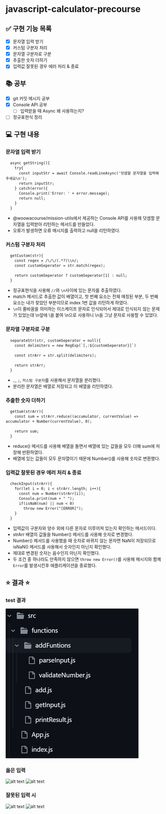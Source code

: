 # javascript-calculator-precourse
## ✅ 구현 기능 목록
- [x] 문자열 입력 받기
- [x] 커스텀 구분자 처리
- [x] 문자열 구분자로 구분
- [x] 추출한 숫자 더하기
- [x] 입력값 잘못된 경우 에러 처리 & 종료

## 📚 공부
- [x] git 커밋 메시지 공부
- [x] Console API 공부
    - [ ] 입력받을 때 Async 왜 사용하는지?
- [ ] 정규표현식 정리

## 💻 구현 내용
### 문자열 입력 받기
```
  async getString(){
    try{
      const inputStr = await Console.readLineAsync('덧셈할 문자열을 입력해 주세요\n');
      return inputStr;
    } catch(error){
      Console.print('Error: ' + error.message);
      return null;
    }
  }
```
- @woowacourse/mission-utils에서 제공하는 Console API를 사용헤 덧셈할 문자열을 입력받아 리턴하는 메서드를 만들었다.
- 오류가 발생하면 오류 메시지를 출력하고 null을 리턴하였다.

### 커스텀 구분자 처리
```
  getCustom(str){
    const regex = /\/\/(.*?)\\n/;
    const customSeperator = str.match(regex);

    return customSeperator ? customSeperator[1] : null;
  }
```
- 정규표현식을 사용해 `//`와 `\n`사이에 있는 문자를 추출하였다.
- match 메서드로 추출한 값이 배열이고, 첫 번째 요소는 전체 매칭된 부분, 두 번째 요소는 내가 찾았던 부분이므로 index 1번 값을 리턴하게 하였다.
- `\n`이 줄바꿈을 의미하는 이스케이프 문자로 인식되어서 제대로 인식되지 않는 문제가 있었는데 \n앞에 \을 붙여 \\n으로 사용하니 \n을 그냥 문자로 사용할 수 있었다.

### 문자열 구분자로 구분
```
  separateStr(str, customSeperator = null){
    const delimiters = new RegExp(`[,:${customSeperator}]`)

    const strArr = str.split(delimiters);

    return strArr;
  }
```
- `,`, `;`, `커스텀 구분자`를 사용해서 문자열을 분리했다.
- 분리한 문자열은 배열로 저장되고 이 배열을 리턴하였다.

### 추출한 숫자 더하기
```
  getSum(strArr){
    const sum = strArr.reduce((accumulator, currentValue) => accumulator + Number(currentValue), 0);

    return sum;
  }
```
- reduce() 메서드를 사용해 배열을 돌면서 배열에 있는 값들을 모두 더해 sum에 저장해 반환하였다.
- 배열에 있는 값들이 모두 문자열이기 때문에 Number()를 사용해 숫자로 변환했다.

### 입력값 잘못된 경우 에러 처리 & 종료
```
  checkInput(strArr){
    for(let i = 0; i < strArr.length; i++){
      const num = Number(strArr[i]);
      Console.print(num + " ");
      if(isNaN(num) || num < 0)
        throw new Error("[ERROR]");
    }
  }
```
- 입력값이 구분자와 양수 외에 다른 문자로 이루어져 있는지 확인하는 메서드이다.
- strArr 배열의 값들을 Number() 메서드를 사용해 숫자로 변경했다.
- Number() 메서드를 사용했을 때 숫자로 바뀌지 않는 문자면 NaN이 저장되므로 isNaN() 메서드를 사용해서 숫자인지 아닌지 확인했다.
- 제대로 변경된 숫자는 음수인지 아닌지 확인했다.
- 두 조건 중 하나라도 만족하지 않으면 `throw new Error()`를 사용해 메시지와 함께 `Error`를 발생시킨후 애플리케이션을 종료했다.

## ⭐️ 결과 ⭐️ 
### test 결과
![alt text](image.png)

### 옳은 입력
![alt text](image-1.png)
![alt text](image-2.png)

### 잘못된 입력 시
![alt text](image-3.png)
![alt text](image-4.png)